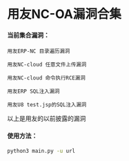 # 用友NC-OA漏洞合集

#### 当前集合漏洞：

```
用友ERP-NC 目录遍历漏洞

用友NC-cloud 任意文件上传漏洞

用友NC-cloud 命令执行RCE漏洞

用友ERP SQL注入漏洞

用友U8 test.jsp的SQL注入漏洞
```

以上是用友的以前披露的漏洞

#### 使用方法：
```bash
python3 main.py -u url
```
